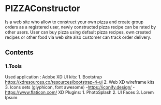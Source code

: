# PIZZAConstructor

Is a web site who allow to construct your own pizza and create group orders as a registered user, newly constructed pizza recipe can be rated by other users. User can buy pizza using default pizza recipes, own created recipes or other food via web site also customer can track order delivery.

## Contents
### 1.Tools

Used application : Adobe XD
UI kits:
      1. Bootstrap https://xdresources.co/resources/bootstrap-4-ui
      2. Web XD wireframe kits
      3. Icons sets (glyphicon, font awesome)
        -https://iconify.design/
        -https://www.flaticon.com/
 XD Plugins:
      1. PhotoSplash
      2. UI Faces
      3. Lorem Ipsum
